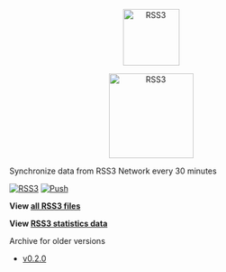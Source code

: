 <p align="center">
    <p align="center">
        <img src="https://graphics.rss3.workers.dev/" alt="RSS3" width="100">
    </p>
    <p align="center">
        <img src="https://rss3.mypinata.cloud/ipfs/QmUG6H3Z7D5P511shn7sB4CPmpjH5uZWu4m5mWX7U3Gqbu" alt="RSS3" width="150">
    </p>
</p>

Synchronize data from RSS3 Network every 30 minutes

[![RSS3](https://badge.rss3.workers.dev/?version=v0.3.1)](https://github.com/NaturalSelectionLabs/RSS3/blob/main/versions/v0.3.1.md) [![Push](https://github.com/NaturalSelectionLabs/RSS3-Network-Data/actions/workflows/push.yml/badge.svg)](https://github.com/NaturalSelectionLabs/RSS3-Network-Data/actions/workflows/push.yml)

**View [all RSS3 files](https://github.com/NaturalSelectionLabs/RSS3-Network-Data/tree/main/storage)**

**View [RSS3 statistics data](https://github.com/NaturalSelectionLabs/RSS3-Network-Data/tree/main/statics)**

Archive for older versions

- [v0.2.0](https://github.com/NaturalSelectionLabs/RSS3-Network-Data-v0.2.0)